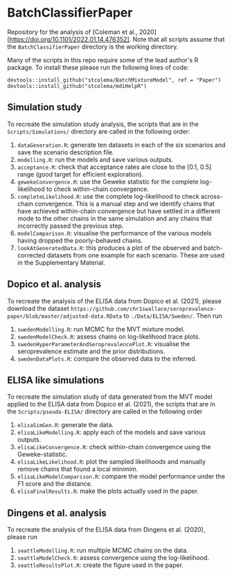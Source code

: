 # BatchClassifierPaper
Repository for the analysis of [Coleman et al., 2020][https://doi.org/10.1101/2022.01.14.476352]. Note that all scripts assume that the ``BatchClassifierPaper`` directory is the working directory.

Many of the scripts in this repo require some of the lead author's R package. To install these please run the following lines of code:

```
devtools::install_github("stcolema/BatchMixtureModel", ref = "Paper")
devtools::install_github("stcolema/mdiHelpR")
```

## Simulation study
To recreate the simulation study analysis, the scripts that are in the ``Scripts/Simulations/`` directory are called in the following order:

1. ``dataGeneration.R``: generate ten datasets in each of the six scenarios and save the scenario description file.
2. ``modelling.R``: run the models and save various outputs.
3. ``acceptance.R``: check that acceptance rates are close to the [0.1, 0.5] range (good target for efficient exploration).
4. ``gewekeConvergence.R``: use the Geweke statistic for the complete log-likelihood to check within-chain convergence.
5. ``completeLikelihood.R``: use the complete log-likelihood to check across-chain convergence. This is a manual step and we identify chains that have achieved within-chain convergence but have settled in a different mode to the other chains in the same simulation and any chains that incorrectly passed the previous step.
6. ``modelComparison.R``: visualise the performance of the various models having dropped the poorly-behaved chains.
7. ``lookAtGeneratedData.R``: this produces a plot of the observed and batch-corrected datasets from one example for each scenario. These are used in the Supplementary Material.

## Dopico et al. analysis
To recreate the analysis of the ELISA data from Dopico et al. (2021), please download the dataset ``https://github.com/chr1swallace/seroprevalence-paper/blob/master/adjusted-data.RData`` to ``./Data/ELISA/Sweden/``. Then run 

1. ``swedenModelling.R``: run MCMC for the MVT mixture model.
2. ``swedenModelCheck.R``: assess chains on log-likelihood trace plots.
3. ``swedenHyperParameterAndSeroprevalencePlot.R``: visualise the seroprevalence estimate and the prior distributions.
4. ``swedenDataPlots.R``: compare the observed data to the inferred.

## ELISA like simulations
To recreate the simulation study of data generated from the MVT model applied to the ELISA data from Dopico et al. (2021),  the scripts that are in the ``Scripts/pseudo-ELISA/`` directory are called in the following order

1. ``elisaSimGen.R``: generate the data.
2. ``elisaLikeModelling.R``: apply each of the models and save various outputs.
3. ``elisaLikeConvergence.R``: check within-chain convergence using the Geweke-statistic.
4. ``elisaLikeLikelihood.R``: plot the sampled likelihoods and manually remove chains that found a local minimim.
5. ``elisaLikeModelComparison.R``: compare the model performance under the F1 score and the distance.
6. ``elisaFinalResults.R``: make the plots actually used in the paper.

## Dingens et al. analysis
To recreate the analysis of the ELISA data from Dingens et al. (2020), please run 

1. ``seattleModelling.R``: run multiple MCMC chains on the data.
2. ``seattleModelCheck.R``: assess convergence using the log-likelihood.
3. ``seattleResultsPlot.R``: create the figure used in the paper.
